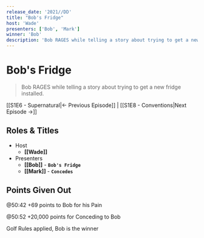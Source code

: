```yaml
---
release_date: '2021//DD'
title: "Bob's Fridge"
host: 'Wade'
presenters: ['Bob', 'Mark']
winner: 'Bob'
description: 'Bob RAGES while telling a story about trying to get a new fridge installed.'
---
```


# Bob's Fridge

> Bob RAGES while telling a story about trying to get a new fridge installed.

[[S1E6 - Supernatural|← Previous Episode]] | [[S1E8 - Conventions|Next Episode →]]

## Roles & Titles

- Host
  - **[[Wade]]**
- Presenters
  - **[[Bob]]** - **`Bob's Fridge`**
  - **[[Mark]]** - **`Concedes`**

## Points Given Out

@50:42 +69 points to Bob for his Pain

@50:52 +20,000 points for Conceding to Bob

Golf Rules applied, Bob is the winner
